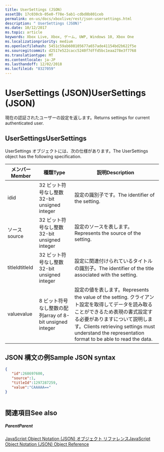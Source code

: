 ```yaml
---
title: UserSettings (JSON)
assetID: 17c030cb-05e0-f78e-5ab1-cdbd8b801ceb
permalink: en-us/docs/xboxlive/rest/json-usersettings.html
description: " UserSettings (JSON)"
ms.date: 10/12/2017
ms.topic: article
keywords: Xbox Live, Xbox, ゲーム, UWP, Windows 10, Xbox One
ms.localizationpriority: medium
ms.openlocfilehash: 5451c59ab608105677a657ade41154bd2b622f5e
ms.sourcegitcommit: d2517e522cacc5240f7dffd5bc1eaa278e3f7768
ms.translationtype: MT
ms.contentlocale: ja-JP
ms.lasthandoff: 12/02/2018
ms.locfileid: "8327059"
---
```

# <a name="usersettings-json"></a><span data-ttu-id="96534-104">UserSettings (JSON)</span><span class="sxs-lookup"><span data-stu-id="96534-104">UserSettings (JSON)</span></span>
<span data-ttu-id="96534-105">現在の認証されたユーザーの設定を返します。</span><span class="sxs-lookup"><span data-stu-id="96534-105">Returns settings for current authenticated user.</span></span> 
<a id="ID4EN"></a>

 
## <a name="usersettings"></a><span data-ttu-id="96534-106">UserSettings</span><span class="sxs-lookup"><span data-stu-id="96534-106">UserSettings</span></span>
 
<span data-ttu-id="96534-107">UserSettings オブジェクトには、次の仕様があります。</span><span class="sxs-lookup"><span data-stu-id="96534-107">The UserSettings object has the following specification.</span></span>
 
| <span data-ttu-id="96534-108">メンバー</span><span class="sxs-lookup"><span data-stu-id="96534-108">Member</span></span>| <span data-ttu-id="96534-109">種類</span><span class="sxs-lookup"><span data-stu-id="96534-109">Type</span></span>| <span data-ttu-id="96534-110">説明</span><span class="sxs-lookup"><span data-stu-id="96534-110">Description</span></span>| 
| --- | --- | --- | 
| <span data-ttu-id="96534-111">id</span><span class="sxs-lookup"><span data-stu-id="96534-111">id</span></span>| <span data-ttu-id="96534-112">32 ビット符号なし整数</span><span class="sxs-lookup"><span data-stu-id="96534-112">32-bit unsigned integer</span></span>| <span data-ttu-id="96534-113">設定の識別子です。</span><span class="sxs-lookup"><span data-stu-id="96534-113">The identifier of the setting.</span></span>| 
| <span data-ttu-id="96534-114">ソース</span><span class="sxs-lookup"><span data-stu-id="96534-114">source</span></span>| <span data-ttu-id="96534-115">32 ビット符号なし整数</span><span class="sxs-lookup"><span data-stu-id="96534-115">32-bit unsigned integer</span></span>| <span data-ttu-id="96534-116">設定のソースを表します。</span><span class="sxs-lookup"><span data-stu-id="96534-116">Represents the source of the setting.</span></span> | 
| <span data-ttu-id="96534-117">titleId</span><span class="sxs-lookup"><span data-stu-id="96534-117">titleId</span></span>| <span data-ttu-id="96534-118">32 ビット符号なし整数</span><span class="sxs-lookup"><span data-stu-id="96534-118">32-bit unsigned integer</span></span>| <span data-ttu-id="96534-119">設定に関連付けられているタイトルの識別子。</span><span class="sxs-lookup"><span data-stu-id="96534-119">The identifier of the title associated with the setting.</span></span> | 
| <span data-ttu-id="96534-120">value</span><span class="sxs-lookup"><span data-stu-id="96534-120">value</span></span>| <span data-ttu-id="96534-121">8 ビット符号なし整数の配列</span><span class="sxs-lookup"><span data-stu-id="96534-121">array of 8-bit unsigned integer</span></span>| <span data-ttu-id="96534-122">設定の値を表します。</span><span class="sxs-lookup"><span data-stu-id="96534-122">Represents the value of the setting.</span></span> <span data-ttu-id="96534-123">クライアント設定を取得してデータを読み取ることができるため表現の書式設定する必要がありますについて説明します。</span><span class="sxs-lookup"><span data-stu-id="96534-123">Clients retrieving settings must understand the representation format to be able to read the data.</span></span> | 
  
<a id="ID4EJC"></a>

 
## <a name="sample-json-syntax"></a><span data-ttu-id="96534-124">JSON 構文の例</span><span class="sxs-lookup"><span data-stu-id="96534-124">Sample JSON syntax</span></span>
 

```json
{
   "id":268697600,
   "source":1,
   "titleId":1297287259,
   "value":"CAAAAA=="
}
    
```

  
<a id="ID4ESC"></a>

 
## <a name="see-also"></a><span data-ttu-id="96534-125">関連項目</span><span class="sxs-lookup"><span data-stu-id="96534-125">See also</span></span>
 
<a id="ID4EUC"></a>

 
##### <a name="parent"></a><span data-ttu-id="96534-126">Parent</span><span class="sxs-lookup"><span data-stu-id="96534-126">Parent</span></span> 

[<span data-ttu-id="96534-127">JavaScript Object Notation (JSON) オブジェクト リファレンス</span><span class="sxs-lookup"><span data-stu-id="96534-127">JavaScript Object Notation (JSON) Object Reference</span></span>](atoc-xboxlivews-reference-json.md)

   